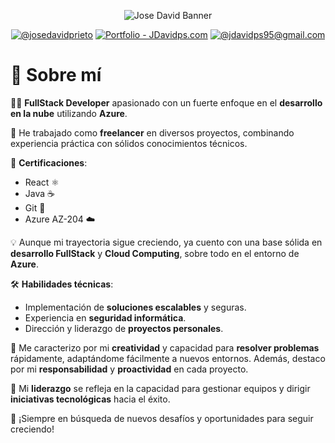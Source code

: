 <div align="center">

![Jose David Banner](https://github.com/user-attachments/assets/bdbe6b46-d9d3-4f08-a960-cca714b131ce)

[![@josedavidprieto](https://img.icons8.com/fluency/48/000000/linkedin.png "@josedavidprieto")](https://www.linkedin.com/in/jdavidprietosuarez) [![Portfolio - JDavidps.com](https://img.icons8.com/?size=48&id=VJz2Ob51dvZJ&format=png&color=000000 "Portfolio - JDavidps")](jdavidps95@gmail.com) [![@jdavidps95@gmail.com](https://img.icons8.com/fluency/48/000000/apple-mail.png "@jdavidps95@gmail.com")](jdavidps95@gmail.com)

</div>

# 👋 Sobre mí

👨‍💻 **FullStack Developer** apasionado con un fuerte enfoque en el **desarrollo en la nube** utilizando **Azure**.

🚀 He trabajado como **freelancer** en diversos proyectos, combinando experiencia práctica con sólidos conocimientos técnicos.

📜 **Certificaciones**: 
- React ⚛️ 
- Java ☕ 
- Git 🌱 
- Azure AZ-204 ☁️ 

💡 Aunque mi trayectoria sigue creciendo, ya cuento con una base sólida en **desarrollo FullStack** y **Cloud Computing**, sobre todo en el entorno de **Azure**.

🛠️ **Habilidades técnicas**:
- Implementación de **soluciones escalables** y seguras.
- Experiencia en **seguridad informática**.
- Dirección y liderazgo de **proyectos personales**.

🎯 Me caracterizo por mi **creatividad** y capacidad para **resolver problemas** rápidamente, adaptándome fácilmente a nuevos entornos. Además, destaco por mi **responsabilidad** y **proactividad** en cada proyecto.

🤝 Mi **liderazgo** se refleja en la capacidad para gestionar equipos y dirigir **iniciativas tecnológicas** hacia el éxito.

🌟 ¡Siempre en búsqueda de nuevos desafíos y oportunidades para seguir creciendo!


